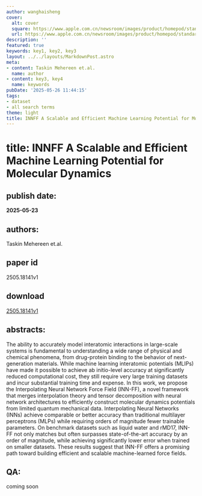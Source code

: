 ```yaml
---
author: wanghaisheng
cover:
  alt: cover
  square: https://www.apple.com.cn/newsroom/images/product/homepod/standard/Apple-HomePod-hero-230118_big.jpg.large_2x.jpg
  url: https://www.apple.com.cn/newsroom/images/product/homepod/standard/Apple-HomePod-hero-230118_big.jpg.large_2x.jpg
description: ''
featured: true
keywords: key1, key2, key3
layout: ../../layouts/MarkdownPost.astro
meta:
- content: Taskin Mehereen et.al.
  name: author
- content: key3, key4
  name: keywords
pubDate: '2025-05-26 11:44:15'
tags:
- dataset
- all search terms
theme: light
title: INNFF A Scalable and Efficient Machine Learning Potential for Molecular Dynamics
---
```


# title: INNFF A Scalable and Efficient Machine Learning Potential for Molecular Dynamics 
## publish date: 
**2025-05-23** 
## authors: 
  Taskin Mehereen et.al. 
## paper id
2505.18141v1
## download
[2505.18141v1](http://arxiv.org/abs/2505.18141v1)
## abstracts:
The ability to accurately model interatomic interactions in large-scale systems is fundamental to understanding a wide range of physical and chemical phenomena, from drug-protein binding to the behavior of next-generation materials. While machine learning interatomic potentials (MLIPs) have made it possible to achieve ab initio-level accuracy at significantly reduced computational cost, they still require very large training datasets and incur substantial training time and expense. In this work, we propose the Interpolating Neural Network Force Field (INN-FF), a novel framework that merges interpolation theory and tensor decomposition with neural network architectures to efficiently construct molecular dynamics potentials from limited quantum mechanical data. Interpolating Neural Networks (INNs) achieve comparable or better accuracy than traditional multilayer perceptrons (MLPs) while requiring orders of magnitude fewer trainable parameters. On benchmark datasets such as liquid water and rMD17, INN-FF not only matches but often surpasses state-of-the-art accuracy by an order of magnitude, while achieving significantly lower error when trained on smaller datasets. These results suggest that INN-FF offers a promising path toward building efficient and scalable machine-learned force fields.
## QA:
coming soon
